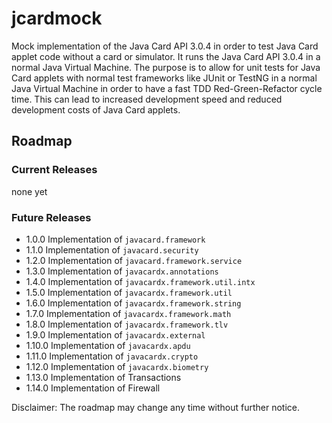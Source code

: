 # jcardmock
Mock implementation of the Java Card API 3.0.4 in order to test Java Card applet code without a card or simulator.
It runs the Java Card API 3.0.4 in a normal Java Virtual Machine.
The purpose is to allow for unit tests for Java Card applets with normal test frameworks like JUnit or TestNG in a normal Java Virtual Machine in order to have a fast TDD Red-Green-Refactor cycle time.
This can lead to increased development speed and reduced development costs of Java Card applets.

## Roadmap

### Current Releases
none yet

### Future Releases
* 1.0.0 Implementation of `javacard.framework`
* 1.1.0 Implementation of `javacard.security`
* 1.2.0 Implementation of `javacard.framework.service`
* 1.3.0 Implementation of `javacardx.annotations`
* 1.4.0 Implementation of `javacardx.framework.util.intx`
* 1.5.0 Implementation of `javacardx.framework.util`
* 1.6.0 Implementation of `javacardx.framework.string`
* 1.7.0 Implementation of `javacardx.framework.math`
* 1.8.0 Implementation of `javacardx.framework.tlv`
* 1.9.0 Implementation of `javacardx.external`
* 1.10.0 Implementation of `javacardx.apdu`
* 1.11.0 Implementation of `javacardx.crypto`
* 1.12.0 Implementation of `javacardx.biometry`
* 1.13.0 Implementation of Transactions
* 1.14.0 Implementation of Firewall

Disclaimer: The roadmap may change any time without further notice.
